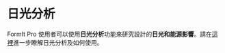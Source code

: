 # 日光分析

FormIt Pro 使用者可以使用**日光分析**功能來研究設計的**日光和能源影響**。請在[這裡](https://windows.help.formit.autodesk.com/formit-primer/part-ii/2.9-solar-and-insight-energy-analysis)進一步瞭解日光分析及如何使用。

